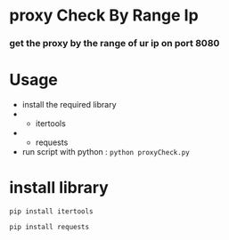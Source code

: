 # proxy Check By Range Ip
### get the proxy by the range of ur ip on port 8080
# Usage
* install the required library 
* * itertools
* * requests
* run script with python :
``` python proxyCheck.py ```
 # install library
``` pip install itertools ```


``` pip install requests ```
